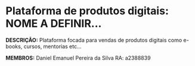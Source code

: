 # Plataforma de produtos digitais: NOME A DEFINIR...

**DESCRIÇÃO:**
Plataforma focada para vendas de produtos digitais como e-books, cursos, mentorias etc...

**MEMBROS:**
Daniel Emanuel Pereira da Silva RA: a2388839
